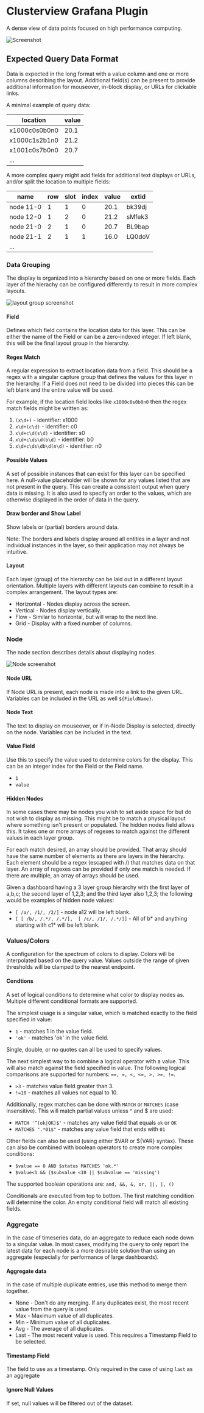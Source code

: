 # Clusterview Grafana Plugin

A dense view of data points focused on high performance computing.

![Screenshot](https://raw.githubusercontent.com/HewlettPackard/hpe-grafana-clusterview-panel/v1.x-docs/doc/img/dashboard.png)



## Expected Query Data Format
Data is expected in the long format with a value column and one or more columns describing the layout. Additional field(s) can be present to provide additional information for mouseover, in-block display, or URLs for clickable links.

A minimal example of query data:

|      location |value|
| ------------- |-----|
| x1000c0s0b0n0 | 20.1|
| x1000c1s2b1n0 | 21.2|
| x1001c0s7b0n0 | 20.7|
|...|


A more complex query might add fields for additional text displays or URLs, and/or split the location to multiple fields:

| name      |  row  | slot | index |value| extid  |
| -         | -     | -    | -     | -   | -      |
| node 11-0 | 1     | 1    | 0     | 20.1| bk39dj |
| node 12-0 | 1     | 2    | 0     | 21.2| sMfek3 |
| node 21-0 | 2     | 1    | 0     | 20.7| BL9bap |
| node 21-1 | 2     | 1    | 1     | 16.0| LQ0doV |
|...|



### Data Grouping
The display is organized into a hierarchy based on one or more fields. Each layer of the hierachy can be configured differently to result in more complex layouts.

![layout group screenshot](https://raw.githubusercontent.com/HewlettPackard/hpe-grafana-clusterview-panel/v1.x-docs/doc/img/layoutgroup.png)

#### Field
Defines which field contains the location data for this layer. This can be either the name of the Field or can be a zero-indexed integer. If left blank, this will be the final layout group in the hierarchy.

#### Regex Match
A regular expression to extract location data from a field. This should be a regex with a singular capture group that defines the values for this layer in the hierarchy. If a Field does not need to be divided into pieces this can be left blank and the entire value will be used.

For example, if the location field looks like `x1000c0s0b0n0` then the regex match fields might be written as:

1. `(x\d+)` - identifier: x1000
1. `x\d+(c\d)` - identifier: c0
1. `x\d+c\d(s\d)` - identifier: s0
1. `x\d+c\ds\d(b\d)` - identifier: b0
1. `x\d+c\ds\db\d(n\d)` - identifier: n0

#### Possible Values
A set of possible instances that can exist for this layer can be specified here. A null-value placeholder will be shown for any values listed that are not present in the query. This can create a consistent output when query data is missing. It is also used to specify an order to the values, which are otherwise displayed in the order of data in the query.

#### Draw border and Show Label
Show labels or (partial) borders around data. 

Note: The borders and labels display around all entities in a layer and not individual instances in the layer, so their application may not always be intuitive.

#### Layout
Each layer (group) of the hierarchy can be laid out in a different layout orientation. 
Multiple layers with different layouts can combine to result in a complex arrangement.
The layout types are:
 * Horizontal - Nodes display across the screen.
 * Vertical - Nodes display vertically.
 * Flow - Similar to horizontal, but will wrap to the next line.
 * Grid - Display with a fixed number of columns.

### Node

The node section describes details about displaying nodes.

![Node screenshot](https://raw.githubusercontent.com/HewlettPackard/hpe-grafana-clusterview-panel/v1.x-docs/doc/img/node.png)

#### Node URL

If Node URL is present, each node is made into a link to the given URL. Variables can be included in the URL as well `${FieldName}`.

#### Node Text

The text to display on mouseover, or if In-Node Display is selected, directly on the node. Variables can be included in the text.

#### Value Field

Use this to specify the value used to determine colors for the display. This can be an integer index for the Field or the Field name.

* `1`
* `value`

#### Hidden Nodes

In some cases there may be nodes you wish to set aside space for but do not wish to display as missing. This might be to match a physical layout where something isn't present or populated. The hidden nodes field allows this. It takes one or more arrays of regexes to match against the different values in each layer group.

For each match desired, an array should be provided. That array should have the same number of elements as there are layers in the hierarchy. Each element should be a regex (escaped with /) that matches data on that layer. An array of regexes can be provided if only one match is needed. If there are multiple, an array of arrays should be used.

Given a dashboard having a 3 layer group hierarchy with the first layer of a,b,c; the second layer of 1,2,3; and the third layer also 1,2,3; the following would be examples of hidden node values:
* `[ /a/, /1/, /2/]` - node a12 will be left blank.
* `[ [ /b/, /.*/, /.*/],  [ /c/, /1/, /.*/]]` - All of b* and anything starting with c1* will be left blank.

### Values/Colors

A configuration for the spectrum of colors to display. Colors will be interpolated based on the query value. Values outside the range of given thresholds will be clamped to the nearest endpoint.

#### Condtions

A set of logical conditions to determine what color to display nodes as.
Multiple different conditional formats are supported.

The simplest usage is a singular value, which is matched exactly to the field specified in value: 
* `1` - matches 1 in the value field.
* `'ok'` - matches 'ok' in the value field.

Single, double, or no quotes can all be used to specify values.

The next simplest way to to combine a logical operator with a value. This will also match against
the field specified in value. The following logical comparisons are supported for numbers: `==, =, <, <=, >, >=, !=`.
* `>3` - matches value field greater than 3.
* `!=10` - matches all values not equal to 10.

Additionally, regex matches can be done with `MATCH` or `MATCHES` (case insensitive). 
This will match partial values unless ^ and $ are used:
* `MATCH '^(ok|OK)$'` - matches any value field that equals `ok` or `OK`
* `MATCHES ".*01$"` - matches any value field that ends with `01`

Other fields can also be used (using either \$VAR or \${VAR} syntax). These can also be combined with boolean operators to create more complex conditions:
* `$value == 0 AND $status MATCHES 'ok.*'`
* `$value<1 && ($subvalue <10 || $subvalue == 'missing')`

The supported boolean operations are: `and, &&, &, or, ||, |, ()`

Conditionals are executed from top to bottom. The first matching condition will determine the color. An empty conditional field will match all existing fields.

### Aggregate

In the case of timeseries data, do an aggregate to reduce each node down to a singular value. In most cases, modifying the query to only report the latest data for each node is a more desirable solution than using an aggregate (especially for performance of large dashboards).

#### Aggregate data
In the case of multiple duplicate entries, use this method to merge them together.
* None - Don't do any merging. If any duplicates exist, the most recent value from the query is used.
* Max - Maximum value of all duplicates.
* Min - Minimum value of all duplicates.
* Avg - The average of all duplicates.
* Last - The most recent value is used. This requires a Timestamp Field to be selected.

#### Timestamp Field
The field to use as a timestamp. Only required in the case of using `last` as an aggregate
#### Ignore Null Values

If set, null values will be filtered out of the dataset. 

